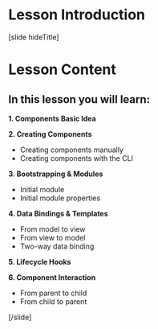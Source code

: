 # Lesson Introduction

[slide hideTitle]

# Lesson Content

## In this lesson you will learn:

**1. Components Basic Idea**

**2. Creating Components**
- Creating components manually
- Creating components with the CLI

**3. Bootstrapping & Modules**
- Initial module
- Initial module properties

**4. Data Bindings & Templates**
- From model to view
- From view to model
- Two-way data binding

**5. Lifecycle Hooks**

**6. Component Interaction**
- From parent to child
- From child to parent

[/slide]
